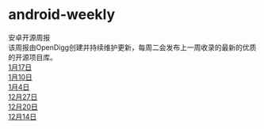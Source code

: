 # android-weekly
安卓开源周报<br />
该周报由OpenDigg创建并持续维护更新，每周二会发布上一周收录的最新的优质的开源项目库。<br />
[1月17日](https://github.com/opendigg/android-weekly/issues/8)<br />
[1月10日](https://github.com/opendigg/android-weekly/issues/7)<br />
[1月4日](https://github.com/opendigg/android-weekly/issues/6)<br />
[12月27日](https://github.com/opendigg/android-weekly/issues/4)<br />
[12月20日](https://github.com/opendigg/android-weekly/issues/3) <br />
[12月14日](https://github.com/opendigg/android-weekly/issues/1) <br />


